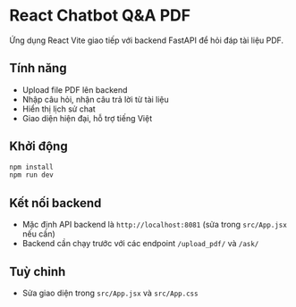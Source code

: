 # React Chatbot Q&A PDF

Ứng dụng React Vite giao tiếp với backend FastAPI để hỏi đáp tài liệu PDF.

## Tính năng
- Upload file PDF lên backend
- Nhập câu hỏi, nhận câu trả lời từ tài liệu
- Hiển thị lịch sử chat
- Giao diện hiện đại, hỗ trợ tiếng Việt

## Khởi động
```bash
npm install
npm run dev
```

## Kết nối backend
- Mặc định API backend là `http://localhost:8081` (sửa trong `src/App.jsx` nếu cần)
- Backend cần chạy trước với các endpoint `/upload_pdf/` và `/ask/`

## Tuỳ chỉnh
- Sửa giao diện trong `src/App.jsx` và `src/App.css`
